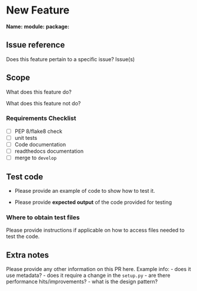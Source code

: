 # New Feature 
**Name:** 
**module:** <pythoon file name>
**package:** <folder it is under>

## Issue reference
Does this feature pertain to a specific issue? 
Issue(s) <number sign and number of issue>

## Scope
What does this feature do?

What does this feature not do? 

### Requirements Checklist
- [ ] PEP 8/flake8 check
- [ ] unit tests
- [ ] Code documentation
- [ ] readthedocs documentation
- [ ] merge to `develop`

## Test code
- Please provide an example of code to show how to test it. 

- Please provide **expected output** of the code provided for testing

### Where to obtain test files
Please provide instructions if applicable on how to access files needed to test the code. 

## Extra notes
Please provide any other information on this PR here.
Example info: 
    - does it use metadata?
    - does it require a change in the `setup.py`
    - are there performance hits/improvements?
    - what is the design pattern? 
